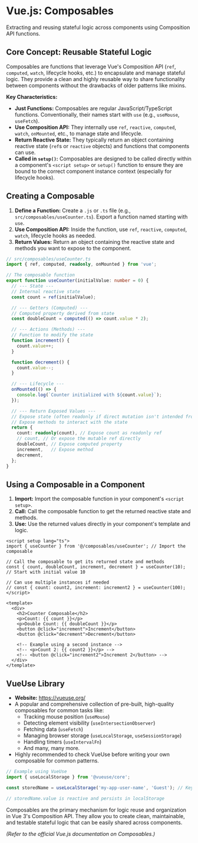 # Vue.js: Composables

Extracting and reusing stateful logic across components using Composition API functions.

## Core Concept: Reusable Stateful Logic

Composables are functions that leverage Vue's Composition API (`ref`, `computed`, `watch`, lifecycle hooks, etc.) to encapsulate and manage stateful logic. They provide a clean and highly reusable way to share functionality between components without the drawbacks of older patterns like mixins.

**Key Characteristics:**

*   **Just Functions:** Composables are regular JavaScript/TypeScript functions. Conventionally, their names start with `use` (e.g., `useMouse`, `useFetch`).
*   **Use Composition API:** They internally use `ref`, `reactive`, `computed`, `watch`, `onMounted`, etc., to manage state and lifecycle.
*   **Return Reactive State:** They typically return an object containing reactive state (`ref`s or `reactive` objects) and functions that components can use.
*   **Called in `setup()`:** Composables are designed to be called directly within a component's `<script setup>` or `setup()` function to ensure they are bound to the correct component instance context (especially for lifecycle hooks).

## Creating a Composable

1.  **Define a Function:** Create a `.js` or `.ts` file (e.g., `src/composables/useCounter.ts`). Export a function named starting with `use`.
2.  **Use Composition API:** Inside the function, use `ref`, `reactive`, `computed`, `watch`, lifecycle hooks as needed.
3.  **Return Values:** Return an object containing the reactive state and methods you want to expose to the component.

```typescript
// src/composables/useCounter.ts
import { ref, computed, readonly, onMounted } from 'vue';

// The composable function
export function useCounter(initialValue: number = 0) {
  // --- State ---
  // Internal reactive state
  const count = ref(initialValue);

  // --- Getters (Computed) ---
  // Computed property derived from state
  const doubleCount = computed(() => count.value * 2);

  // --- Actions (Methods) ---
  // Function to modify the state
  function increment() {
    count.value++;
  }

  function decrement() {
    count.value--;
  }

  // --- Lifecycle ---
  onMounted(() => {
    console.log(`Counter initialized with ${count.value}`);
  });

  // --- Return Exposed Values ---
  // Expose state (often readonly if direct mutation isn't intended from component)
  // Expose methods to interact with the state
  return {
    count: readonly(count), // Expose count as readonly ref
    // count, // Or expose the mutable ref directly
    doubleCount, // Expose computed property
    increment,   // Expose method
    decrement,
  };
}
```

## Using a Composable in a Component

1.  **Import:** Import the composable function in your component's `<script setup>`.
2.  **Call:** Call the composable function to get the returned reactive state and methods.
3.  **Use:** Use the returned values directly in your component's template and logic.

```vue
<script setup lang="ts">
import { useCounter } from '@/composables/useCounter'; // Import the composable

// Call the composable to get its returned state and methods
const { count, doubleCount, increment, decrement } = useCounter(10); // Start with initial value 10

// Can use multiple instances if needed
// const { count: count2, increment: increment2 } = useCounter(100);
</script>

<template>
  <div>
    <h2>Counter Composable</h2>
    <p>Count: {{ count }}</p>
    <p>Double Count: {{ doubleCount }}</p>
    <button @click="increment">Increment</button>
    <button @click="decrement">Decrement</button>

    <!-- Example using a second instance -->
    <!-- <p>Count 2: {{ count2 }}</p> -->
    <!-- <button @click="increment2">Increment 2</button> -->
  </div>
</template>
```

## VueUse Library

*   **Website:** https://vueuse.org/
*   A popular and comprehensive collection of pre-built, high-quality composables for common tasks like:
    *   Tracking mouse position (`useMouse`)
    *   Detecting element visibility (`useIntersectionObserver`)
    *   Fetching data (`useFetch`)
    *   Managing browser storage (`useLocalStorage`, `useSessionStorage`)
    *   Handling timers (`useIntervalFn`)
    *   And many, many more.
*   Highly recommended to check VueUse before writing your own composable for common patterns.

```typescript
// Example using VueUse
import { useLocalStorage } from '@vueuse/core';

const storedName = useLocalStorage('my-app-user-name', 'Guest'); // Key, default value

// storedName.value is reactive and persists in localStorage
```

Composables are the primary mechanism for logic reuse and organization in Vue 3's Composition API. They allow you to create clean, maintainable, and testable stateful logic that can be easily shared across components.

*(Refer to the official Vue.js documentation on Composables.)*